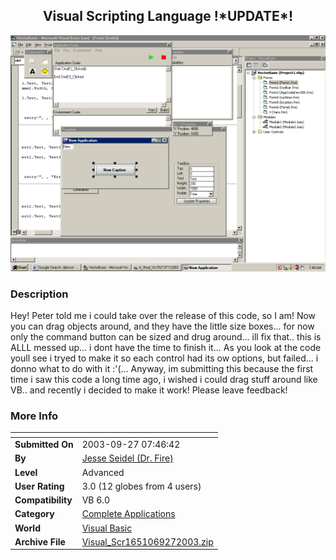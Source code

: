 ﻿<div align="center">

## Visual Scripting Language \!\*UPDATE\*\!

<img src="PIC2003927238119821.gif">
</div>

### Description

Hey! Peter told me i could take over the release of this code, so I am! Now you can drag objects around, and they have the little size boxes... for now only the command button can be sized and drug around... ill fix that.. this is ALLL messed up... i dont have the time to finish it... As you look at the code youll see i tryed to make it so each control had its ow options, but failed... i donno what to do with it :'(... Anyway, im submitting this because the first time i saw this code a long time ago, i wished i could drag stuff around like VB.. and recently i decided to make it work! Please leave feedback!
 
### More Info
 


<span>             |<span>
---                |---
**Submitted On**   |2003-09-27 07:46:42
**By**             |[Jesse Seidel \(Dr\. Fire\)](https://github.com/Planet-Source-Code/PSCIndex/blob/master/ByAuthor/jesse-seidel-dr-fire.md)
**Level**          |Advanced
**User Rating**    |3.0 (12 globes from 4 users)
**Compatibility**  |VB 6\.0
**Category**       |[Complete Applications](https://github.com/Planet-Source-Code/PSCIndex/blob/master/ByCategory/complete-applications__1-27.md)
**World**          |[Visual Basic](https://github.com/Planet-Source-Code/PSCIndex/blob/master/ByWorld/visual-basic.md)
**Archive File**   |[Visual\_Scr1651069272003\.zip](https://github.com/Planet-Source-Code/jesse-seidel-dr-fire-visual-scripting-language-update__1-48834/archive/master.zip)








